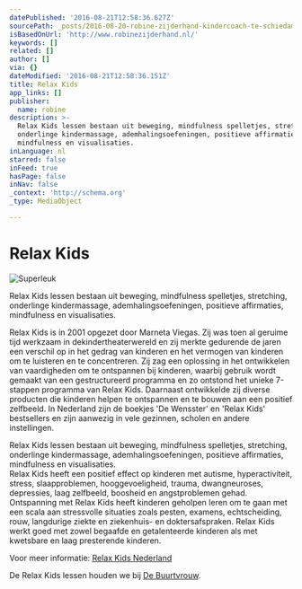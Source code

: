 ```yaml
---
datePublished: '2016-08-21T12:58:36.627Z'
sourcePath: _posts/2016-08-20-robine-zijderhand-kindercoach-te-schiedam.md
isBasedOnUrl: 'http://www.robinezijderhand.nl/'
keywords: []
related: []
author: []
via: {}
dateModified: '2016-08-21T12:58:36.151Z'
title: Relax Kids
app_links: []
publisher:
  name: robine
description: >-
  Relax Kids lessen bestaan uit beweging, mindfulness spelletjes, stretching,
  onderlinge kindermassage, ademhalingsoefeningen, positieve affirmaties,
  mindfulness en visualisaties.
inLanguage: nl
starred: false
inFeed: true
hasPage: false
inNav: false
_context: 'http://schema.org'
_type: MediaObject

---
```

# Relax Kids
![Superleuk](https://the-grid-user-content.s3-us-west-2.amazonaws.com/7d0fc6c3-0c05-4f0f-bd13-7b43a0f8cc3e.jpg)

Relax Kids lessen bestaan uit beweging, mindfulness spelletjes, stretching, onderlinge kindermassage, ademhalingsoefeningen, positieve affirmaties, mindfulness en visualisaties.

Relax Kids is in 2001 opgezet door Marneta Viegas. Zij was toen al geruime tijd werkzaam in dekindertheaterwereld en zij merkte gedurende de jaren een verschil op in het gedrag van kinderen en het vermogen van kinderen om te luisteren en te concentreren. Zij zag een oplossing in het ontwikkelen van vaardigheden om te ontspannen bij kinderen, waarbij gebruik wordt gemaakt van een gestructureerd programma en zo ontstond het unieke 7-stappen programma van Relax Kids. Daarnaast ontwikkelde zij diverse producten die kinderen helpen te ontspannen en te bouwen aan een positief zelfbeeld. In Nederland zijn de boekjes 'De Wensster' en 'Relax Kids' bestsellers en zijn aanwezig in vele gezinnen, scholen en andere instellingen.

Relax Kids lessen bestaan uit beweging, mindfulness spelletjes, stretching, onderlinge kindermassage, ademhalingsoefeningen, positieve affirmaties, mindfulness en visualisaties.  
Relax Kids heeft een positief effect op kinderen met autisme, hyperactiviteit, stress, slaapproblemen, hooggevoeligheid, trauma, dwangneuroses, depressies, laag zelfbeeld, boosheid en angstproblemen gehad.  
Ontspanning met Relax Kids heeft kinderen geholpen leren om te gaan met een scala aan stressvolle situaties zoals pesten, examens, echtscheiding, rouw, langdurige ziekte en ziekenhuis- en doktersafspraken. Relax Kids werkt goed met zowel begaafde en getalenteerde kinderen als met kwetsbare en laag presterende kinderen.

Voor meer informatie: [Relax Kids Nederland][0]

De Relax Kids lessen houden we bij [De Buurtvrouw][1].

[0]: http://relaxkidsnederland.webs.com/
[1]: http://www.buurt-vrouw.nl/